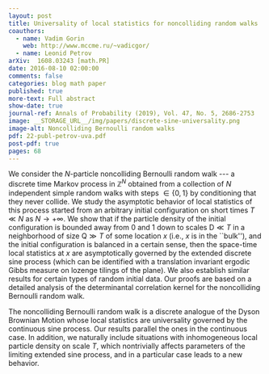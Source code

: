 ```yaml
---
layout: post
title: Universality of local statistics for noncolliding random walks
coauthors:
  - name: Vadim Gorin
    web: http://www.mccme.ru/~vadicgor/
  - name: Leonid Petrov
arXiv: 	1608.03243 [math.PR]
date: 2016-08-10 02:00:00
comments: false
categories: blog math paper
published: true
more-text: Full abstract
show-date: true
journal-ref: Annals of Probability (2019), Vol. 47, No. 5, 2686-2753
image: __STORAGE_URL__/img/papers/discrete-sine-universality.png
image-alt: Noncolliding Bernoulli random walks
pdf: 22-publ-petrov-uva.pdf
post-pdf: true
pages: 68
---
```


We consider the $N$-particle noncolliding Bernoulli random walk --- a discrete time Markov process in $\mathbb{Z}^{N}$ obtained from a collection of $N$ independent simple random walks with steps $\in\{0,1\}$ by conditioning that they never collide. We study the asymptotic behavior of local statistics of this process started from an arbitrary initial configuration on short times $T\ll N$ as $N\to+\infty$.<!--more--> We show that if the particle density of the initial configuration is bounded away from $0$ and $1$ down to scales $\mathsf{D}\ll T$ in a neighborhood of size $\mathsf{Q}\gg T$ of some location $x$ (i.e., $x$ is in the ``bulk''), and the initial configuration is balanced in a certain sense, then the space-time local statistics at $x$ are asymptotically governed by the extended discrete sine process (which can be identified with a translation invariant ergodic Gibbs measure on lozenge tilings of the plane). We also establish similar results for certain types of random initial data. Our proofs are based on a detailed analysis of the determinantal correlation kernel for the noncolliding Bernoulli random walk.

The noncolliding Bernoulli random walk is a discrete analogue of the <script type="math/tex">\boldsymbol{\beta}=2</script> Dyson Brownian Motion whose local statistics are universality governed by the continuous sine process. Our results parallel the ones in the continuous case. In addition, we naturally include situations with inhomogeneous local particle density on scale $T$, which nontrivially affects parameters of the limiting extended sine process, and in a particular case leads to a new behavior.
